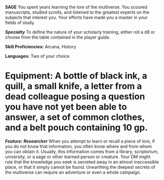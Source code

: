 __**SAGE**__
You spent years learning the lore of the multiverse. You scoured manuscripts, studied scrolls, and listened to the greatest experts on the subjects that interest you. Your efforts have made you a master in your fields of study.
 
***Specialty***
To define the nature of your scholarly training, either roll a d8 or choose from the table contained in the player guide.

**Skill Proficiencies:** Arcana, History

**Languages:** Two of your choice

**Equipment:** A bottle of black ink, a quill, a small knife, a letter from a dead colleague posing a question you have not yet been able to answer, a set of common clothes, and a belt pouch containing 10 gp.
=== 
***Feature: Researcher***
When you attempt to learn or recall a piece of lore, if you do not know that information, you often know where and from whom you can obtain it. Usually, this information comes from a library, scriptorium, university, or a sage or other learned person or creature. Your DM might rule that the knowledge you seek is secreted away in an almost inaccessible place, or that it simply cannot be found. Unearthing the deepest secrets of the multiverse can require an adventure or even a whole campaign.
